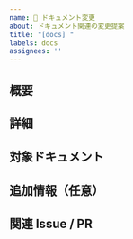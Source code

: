 ```yaml
---
name: 📝 ドキュメント変更
about: ドキュメント関連の変更提案
title: "[docs] "
labels: docs
assignees: ''
---
```


## 概要
<!-- どのドキュメントをどのように変更したいのかを簡潔に記載してください -->

## 詳細
<!-- 変更内容や背景などを詳しく記載します -->

## 対象ドキュメント
<!-- 変更対象のドキュメントへのリンクや場所 -->

## 追加情報（任意）
<!-- 参考資料など -->

## 関連 Issue / PR
<!-- Closes #123 のように番号を記載 --> 